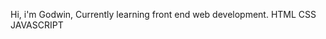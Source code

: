 Hi, i'm Godwin, Currently learning front end web development.
HTML CSS JAVASCRIPT 

<!---
OG-09/OG-09 is a ✨ special ✨ repository because its `README.md` (this file) appears on your GitHub profile.
You can click the Preview link to take a look at your changes.
--->
